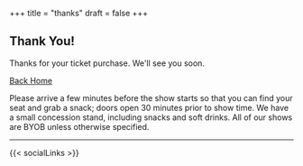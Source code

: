 +++
title = "thanks"
draft = false
+++

## Thank You!

Thanks for your ticket purchase. We'll see you soon.

<p><a href="/#" class="button special">Back Home</a></p>

Please arrive a few minutes before the show starts so that you can find your seat and grab a snack; doors open 30 minutes prior to show time. We have a small concession stand, including snacks and soft drinks. All of our shows are BYOB unless otherwise specified.

---

{{< socialLinks >}}
